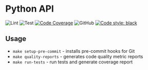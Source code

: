 # Python API

![Lint](https://github.com/sven9/python-api/actions/workflows/lint.yml/badge.svg)
![Test](https://github.com/sven9/python-api/actions/workflows/test.yml/badge.svg)
[![Code Coverage](https://img.shields.io/codecov/c/github/sven9/python-api)](https://codecov.io/github/sven9/python-api)
![GitHub](https://img.shields.io/github/license/sven9/python-api)
[![Code style: black](https://img.shields.io/badge/code%20style-black-000000.svg)](https://github.com/psf/black)

## Usage
* `make setup-pre-commit` - installs pre-commit hooks for Git
* `make quality-reports` - generates code quality metric reports
* `make run-tests` - run tests and generate coverage report
